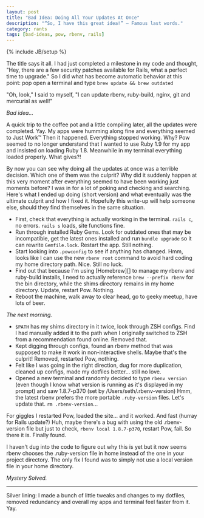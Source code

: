 ```yaml
---
layout: post
title: "Bad Idea: Doing All Your Updates At Once"
description: "“So, I have this great idea!” – Famous last words."
category: rants
tags: [bad-ideas, pow, rbenv, rails]
---
```

{% include JB/setup %}

The title says it all. I had just completed a milestone in my code and thought, "Hey, there are a
few security patches available for Rails, what a perfect time to upgrade." So I did what has become
automatic behavior at this point: pop open a terminal and type `brew update && brew outdated`

"Oh, look," I said to myself, "I can update rbenv, ruby-build, nginx, git and mercurial as well!"

_Bad idea..._

A quick trip to the coffee pot and a little compiling later, all the updates were completed. Yay. My
apps were humming along fine and everything seemed to Just Work™ Then it happened. Everything
stopped working. Why? Pow seemed to no longer understand that I wanted to use Ruby 1.9 for my app
and insisted on loading Ruby 1.8. Meanwhile in my terminal everything loaded properly. What gives?!

By now you can see why doing all the updates at once was a terrible decision. Which one of them was
the culprit? Why did it suddenly happen at this very moment after everything seemed to have been
working just moments before? I was in for a lot of poking and checking and searching. Here's what I
ended up doing (short version) and what eventually was the ultimate culprit and how I fixed it.
Hopefully this write-up will help someone else, should they find themselves in the same situation.

* First, check that everything is actually working in the terminal. `rails c`, no errors. `rails s`
  loads, site functions fine.
* Run through installed Ruby Gems. Look for outdated ones that may be incompatible, get the latest
  ones installed and run `bundle upgrade` so it can rewrite `Gemfile.lock`. Restart the app. Still
  nothing.
* Start looking into `.powconfig` to see if anything has changed. Hmm, looks like I can use the new
  `rbenv root` command to avoid hard coding my home directory path. Nice. Still no luck.
* Find out that because I'm using [Homebrew][] to manage my rbenv and ruby-build installs, I need to
  actually reference `brew --prefix rbenv` for the bin directory, while the shims directory remains
  in my home directory. Update, restart Pow. Nothing.
* Reboot the machine, walk away to clear head, go to geeky meetup, have lots of beer.

_The next morning._

* `$PATH` has my shims directory in it twice, look through ZSH configs. Find I had manually added it
  to the path when I originally switched to ZSH from a recommendation found online. Removed that.
* Kept digging through configs, found an rbenv method that was supposed to make it work in
  non-interactive shells. Maybe that's the culprit! Removed, restarted Pow, nothing.
* Felt like I was going in the right direction, dug for more duplication, cleaned up configs, made
  my dotfiles better... still no love.
* Opened a new terminal and randomly decided to type `rbenv version` (even though I know what
  version is running as it's displayed in my prompt) and saw
      1.8.7-p370 (set by /Users/seth/.rbenv-version)
  Hmm, the latest rbenv prefers the more portable `.ruby-version` files. Let's update that. `rm
  .rbenv-version`...

For giggles I restarted Pow, loaded the site... and it worked. And fast (hurray for Rails update?)
Huh, maybe there's a bug with using the old .rbenv-version file but just to check, `rbenv local
1.8.7-p370`, restart Pow, fail. So there it is. Finally found.

I haven't dug into the code to figure out why this is yet but it now seems rbenv chooses the
.ruby-version file in home instead of the one in your project directory. The only fix I found was to
simply not use a local version file in your home directory.

_Mystery Solved._

---

Silver lining: I made a bunch of little tweaks and changes to my dotfiles, removed redundancy and
overall my apps and terminal feel faster from it. Yay.
